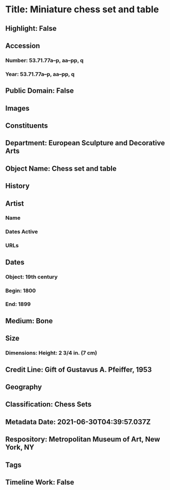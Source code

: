 # Title: Miniature chess set and table
## Highlight: False
## Accession
### Number: 53.71.77a–p, aa–pp, q
### Year: 53.71.77a–p, aa–pp, q
## Public Domain: False
## Images
## Constituents
## Department: European Sculpture and Decorative Arts
## Object Name: Chess set and table
## History
## Artist
### Name
### Dates Active
### URLs
## Dates
### Object: 19th century
### Begin: 1800
### End: 1899
## Medium: Bone
## Size
### Dimensions: Height: 2 3/4 in. (7 cm)
## Credit Line: Gift of Gustavus A. Pfeiffer, 1953
## Geography
## Classification: Chess Sets
## Metadata Date: 2021-06-30T04:39:57.037Z
## Respository: Metropolitan Museum of Art, New York, NY
## Tags
## Timeline Work: False